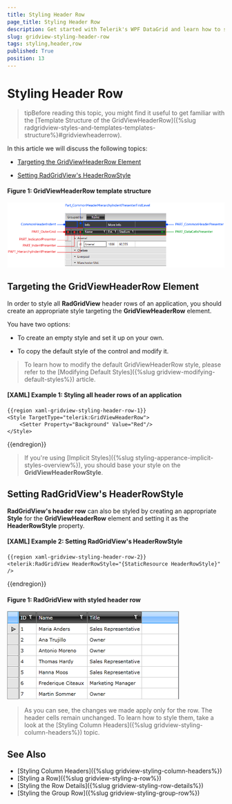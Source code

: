 ```yaml
---
title: Styling Header Row
page_title: Styling Header Row
description: Get started with Telerik's WPF DataGrid and learn how to style the HeaderRow element.
slug: gridview-styling-header-row
tags: styling,header,row
published: True
position: 13
---
```


# Styling Header Row

>tipBefore reading this topic, you might find it useful to get familiar with the [Template Structure of the GridViewHeaderRow]({%slug radgridview-styles-and-templates-templates-structure%}#gridviewheaderrow).

In this article we will discuss the following topics:

* [Targeting the GridViewHeaderRow Element](#targeting-the-gridviewheaderrow-element)

* [Setting RadGridView's HeaderRowStyle](#setting-radgridviews-headerrowstyle)

#### __Figure 1: GridViewHeaderRow template structure__

![GridViewHeaderRow template structure](images/gridview-headerrow-template.png)

## Targeting the GridViewHeaderRow Element

In order to style all __RadGridView__ header rows of an application, you should create an appropriate style targeting the __GridViewHeaderRow__ element.

You have two options:

* To create an empty style and set it up on your own.

* To copy the default style of the control and modify it.

>To learn how to modify the default GridViewHeaderRow style, please refer to the [Modifying Default Styles]({%slug gridview-modifying-default-styles%}) article.

#### __[XAML] Example 1: Styling all header rows of an application__

	{{region xaml-gridview-styling-header-row-1}}
	<Style TargetType="telerik:GridViewHeaderRow">
	    <Setter Property="Background" Value="Red"/>
	</Style>
{{endregion}}

>If you're using [Implicit Styles]({%slug styling-apperance-implicit-styles-overview%}), you should base your style on the __GridViewHeaderRowStyle__.

## Setting RadGridView's HeaderRowStyle

__RadGridView's header row__ can also be styled by creating an appropriate __Style__ for the **GridViewHeaderRow**  element and setting it as the __HeaderRowStyle__ property.

#### __[XAML] Example 2: Setting RadGridView's HeaderRowStyle__

	{{region xaml-gridview-styling-header-row-2}}
	<telerik:RadGridView HeaderRowStyle="{StaticResource HeaderRowStyle}" />
{{endregion}}

#### __Figure 1: RadGridView with styled header row__

![RadGridView with styled header row](images/RadGridView_Styles_and_Templates_Styling_GridViewHeaderRow_03.png)

>As you can see, the changes we made apply only for the row. The header cells remain unchanged. To learn how to style them, take a look at the [Styling Column Headers]({%slug gridview-styling-column-headers%}) topic.

## See Also

* [Styling Column Headers]({%slug gridview-styling-column-headers%})
* [Styling a Row]({%slug gridview-styling-a-row%})
* [Styling the Row Details]({%slug gridview-styling-row-details%})
* [Styling the Group Row]({%slug gridview-styling-group-row%})
